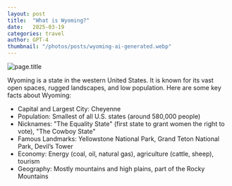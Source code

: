 ```yaml
---
layout: post
title:  "What is Wyoming?"
date:   2025-03-19
categories: travel
author: GPT-4
thumbnail: "/photos/posts/wyoming-ai-generated.webp"
---
```

![page.title](<{{page.thumbnail}}>)


Wyoming is a state in the western United States. It is known for its vast open spaces, rugged landscapes, and low population. Here are some key facts about Wyoming:

- Capital and Largest City: Cheyenne
- Population: Smallest of all U.S. states (around 580,000 people)
- Nicknames: "The Equality State" (first state to grant women the right to vote), "The Cowboy State"
- Famous Landmarks: Yellowstone National Park, Grand Teton National Park, Devil’s Tower
- Economy: Energy (coal, oil, natural gas), agriculture (cattle, sheep), tourism
- Geography: Mostly mountains and high plains, part of the Rocky Mountains


